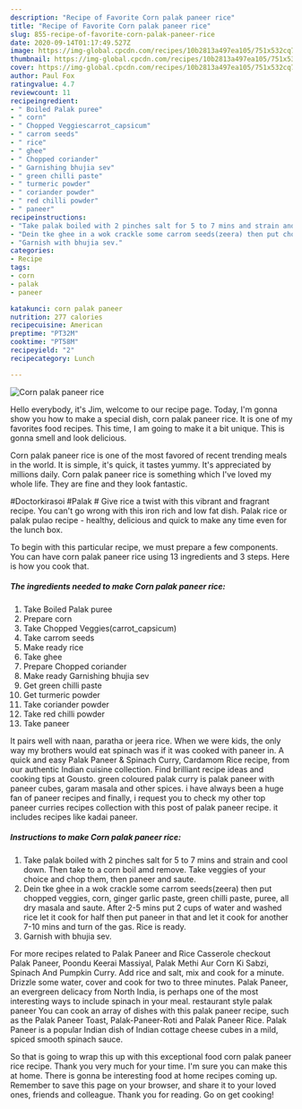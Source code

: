 ```yaml
---
description: "Recipe of Favorite Corn palak paneer rice"
title: "Recipe of Favorite Corn palak paneer rice"
slug: 855-recipe-of-favorite-corn-palak-paneer-rice
date: 2020-09-14T01:17:49.527Z
image: https://img-global.cpcdn.com/recipes/10b2813a497ea105/751x532cq70/corn-palak-paneer-rice-recipe-main-photo.jpg
thumbnail: https://img-global.cpcdn.com/recipes/10b2813a497ea105/751x532cq70/corn-palak-paneer-rice-recipe-main-photo.jpg
cover: https://img-global.cpcdn.com/recipes/10b2813a497ea105/751x532cq70/corn-palak-paneer-rice-recipe-main-photo.jpg
author: Paul Fox
ratingvalue: 4.7
reviewcount: 11
recipeingredient:
- " Boiled Palak puree"
- " corn"
- " Chopped Veggiescarrot_capsicum"
- " carrom seeds"
- " rice"
- " ghee"
- " Chopped coriander"
- " Garnishing bhujia sev"
- " green chilli paste"
- " turmeric powder"
- " coriander powder"
- " red chilli powder"
- " paneer"
recipeinstructions:
- "Take palak boiled with 2 pinches salt for 5 to 7 mins and strain and cool down. Then take to a corn boil amd remove. Take veggies of your choice and chop them, then paneer and saute."
- "Dein tke ghee in a wok crackle some carrom seeds(zeera) then put chopped veggies, corn, ginger garlic paste, green chilli paste, puree, all dry masala and saute. After 2-5 mins put 2 cups of water and washed rice let it cook for half then put paneer in that and let it cook for another 7-10 mins and turn of the gas. Rice is ready."
- "Garnish with bhujia sev."
categories:
- Recipe
tags:
- corn
- palak
- paneer

katakunci: corn palak paneer 
nutrition: 277 calories
recipecuisine: American
preptime: "PT32M"
cooktime: "PT58M"
recipeyield: "2"
recipecategory: Lunch

---
```



![Corn palak paneer rice](https://img-global.cpcdn.com/recipes/10b2813a497ea105/751x532cq70/corn-palak-paneer-rice-recipe-main-photo.jpg)

Hello everybody, it's Jim, welcome to our recipe page. Today, I'm gonna show you how to make a special dish, corn palak paneer rice. It is one of my favorites food recipes. This time, I am going to make it a bit unique. This is gonna smell and look delicious.

Corn palak paneer rice is one of the most favored of recent trending meals in the world. It is simple, it's quick, it tastes yummy. It's appreciated by millions daily. Corn palak paneer rice is something which I've loved my whole life. They are fine and they look fantastic.

#Doctorkirasoi #Palak # Give rice a twist with this vibrant and fragrant recipe. You can&#39;t go wrong with this iron rich and low fat dish. Palak rice or palak pulao recipe - healthy, delicious and quick to make any time even for the lunch box.


To begin with this particular recipe, we must prepare a few components. You can have corn palak paneer rice using 13 ingredients and 3 steps. Here is how you cook that.

<!--inarticleads1-->

##### The ingredients needed to make Corn palak paneer rice:

1. Take  Boiled Palak puree
1. Prepare  corn
1. Take  Chopped Veggies(carrot_capsicum)
1. Take  carrom seeds
1. Make ready  rice
1. Take  ghee
1. Prepare  Chopped coriander
1. Make ready  Garnishing bhujia sev
1. Get  green chilli paste
1. Get  turmeric powder
1. Take  coriander powder
1. Take  red chilli powder
1. Take  paneer


It pairs well with naan, paratha or jeera rice. When we were kids, the only way my brothers would eat spinach was if it was cooked with paneer in. A quick and easy Palak Paneer &amp; Spinach Curry, Cardamom Rice recipe, from our authentic Indian cuisine collection. Find brilliant recipe ideas and cooking tips at Gousto. green coloured palak curry is palak paneer with paneer cubes, garam masala and other spices. i have always been a huge fan of paneer recipes and finally, i request you to check my other top paneer curries recipes collection with this post of palak paneer recipe. it includes recipes like kadai paneer. 

<!--inarticleads2-->

##### Instructions to make Corn palak paneer rice:

1. Take palak boiled with 2 pinches salt for 5 to 7 mins and strain and cool down. Then take to a corn boil amd remove. Take veggies of your choice and chop them, then paneer and saute.
1. Dein tke ghee in a wok crackle some carrom seeds(zeera) then put chopped veggies, corn, ginger garlic paste, green chilli paste, puree, all dry masala and saute. After 2-5 mins put 2 cups of water and washed rice let it cook for half then put paneer in that and let it cook for another 7-10 mins and turn of the gas. Rice is ready.
1. Garnish with bhujia sev.


For more recipes related to Palak Paneer and Rice Casserole checkout Palak Paneer, Poondu Keerai Massiyal, Palak Methi Aur Corn Ki Sabzi, Spinach And Pumpkin Curry. Add rice and salt, mix and cook for a minute. Drizzle some water, cover and cook for two to three minutes. Palak Paneer, an evergreen delicacy from North India, is perhaps one of the most interesting ways to include spinach in your meal. restaurant style palak paneer You can cook an array of dishes with this palak paneer recipe, such as the Palak Paneer Toast, Palak-Paneer-Roti and Palak Paneer Rice. Palak Paneer is a popular Indian dish of Indian cottage cheese cubes in a mild, spiced smooth spinach sauce. 

So that is going to wrap this up with this exceptional food corn palak paneer rice recipe. Thank you very much for your time. I'm sure you can make this at home. There is gonna be interesting food at home recipes coming up. Remember to save this page on your browser, and share it to your loved ones, friends and colleague. Thank you for reading. Go on get cooking!

